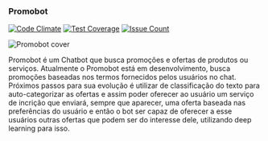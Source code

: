 ### Promobot

[![Code Climate](https://codeclimate.com/github/luizcarvalho/promobot/badges/gpa.svg)](https://codeclimate.com/github/luizcarvalho/promobot) [![Test Coverage](https://codeclimate.com/github/luizcarvalho/promobot/badges/coverage.svg)](https://codeclimate.com/github/luizcarvalho/promobot/coverage) [![Issue Count](https://codeclimate.com/github/luizcarvalho/promobot/badges/issue_count.svg)](https://codeclimate.com/github/luizcarvalho/promobot)

![Promobot cover](http://res.cloudinary.com/drlko5ghb/image/upload/v1487119511/cover-lite_nqmdjy.jpg "Bot para quem gosta de economizar")

Promobot é um Chatbot que busca promoções e ofertas de produtos ou serviços. Atualmente o Promobot está em desenvolvimento, busca promoções baseadas nos termos fornecidos pelos usuários no chat. Próximos passos para sua evolução é utilizar de classificação do texto para auto-categorizar as ofertas e assim poder oferecer ao usuário um serviço de incrição que enviará, sempre que aparecer, uma oferta baseada nas preferências do usuário e então o bot ser capaz de oferecer a esse usuários outras ofertas que podem ser do interesse dele, utilizando deep learning para isso.
